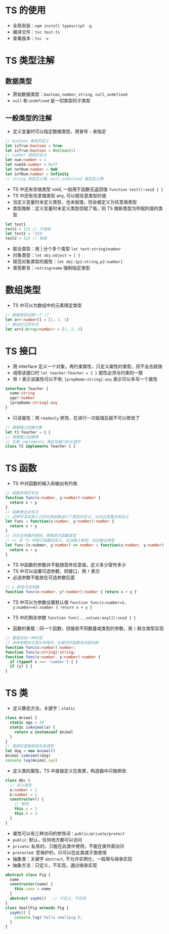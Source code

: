 # TS 的使用

- 全局安装：`npm install typescript -g`
- 编译文件：`tsc test.ts`
- 查看版本：`tsc -v`

# TS 类型注解

## 数据类型

- 原始数据类型：`boolean`, `number`, `string`,` null`, `undefined`
- `null` 和 `undefined` 是一切类型的子类型

## 一般类型的注解

- 定义变量时可以指定数据类型，用冒号 `:` 来指定

```ts
// boolean 类型的定义
let isTrue:boolean = true
let isTrue:boolean = Boolean(1)
// number 类型的定义
let num:number = 1
let num16:number = 0xff
let notNum:number = NaN
let infNum:number = Infinity
// string 类型定义略，null,undefined 类型定义略
```

- TS 中还有空值类型 void, 一般用于函数无返回值 `function test():void { }`
- TS 中还有任意值类型 any, 可以赋任意类型的值
- 当定义变量时未定义类型，也未赋值，则会被定义为任意值类型
- 类型推断：定义变量时未定义类型但赋了值，则 TS 推断类型为所赋的值的类型

```ts
let test1
test1 = 123 // 不报错
let test2 = '123'
test2 = 123 // 报错
```

- 联合类型：用 | 分个多个类型 `let test:string|number`
- 对象类型：`let obj:object = { }`
- 规范对象类型的属性：`let obj:{p1:string,p2:number}`
- 类型断言：`<string>name` 强制指定类型

# 数组类型

- TS 中可以为数组中的元素限定类型

```ts
// 数据类型后跟一个 []
let arr:number[] = [1, 2, 3]
// 数组的泛型写法
let arr2:Array<number> = [1, 2, 3]
``` 

# TS 接口

- 用 interface 定义一个对象，再约束属性，只定义属性的类型，但不会去赋值
- 调用该接口时 `let teacher:Teacher = { }` 属性必须与约束的一致
- 带 `?` 表示该属性可以不带, `[propName:string]:any` 表示可以多写一个属性

```ts
interface Teacher {
  name:string
  age?:number
  [propName:string]:any
}
```

- 只读属性：用 `readonly` 修饰，在进行一次赋值后就不可以修改了

```ts
// 根据接口创建对象
let t1:Teacher = { }
// 根据接口创建类
// 实施 implements 类实现接口的关键字
class T2 implements Teacher { }
```

# TS 函数

- TS 中对函数的输入和输出有约束

```ts
// 函数声明式写法
function func(x:number, y:number):number {
  return x + y
}
// 函数表达式写法
// 这种写法实质上只将右侧函数进行了类型的定义，对左边变量没有定义
let func = function(x:number, y:number):number {
  return x + y
}
// 对左边参数的限制，限制其为函数类型
// => 在 TS 中用于函数的定义，左边输入类型，右边输出类型
let func:(x:nubmer, y:number) => number = function(x:number, y:number):number {
  return x + y
}
```

- TS 中函数的参数并不能随意传任意值，定义多少穿传多少
- TS 中可以设置可选参数，同接口，用 `?` 表示
- 必选参数不能放在可选参数后面

```ts
// y 即是可选参数
function func(x:number, y?:number):number { return x + y }
```

- TS 中可以为参数设置默认值 `function func(x:number=3, y:number=4):number { return x + y }`
- TS 中的剩余参数 `function func(...values:any[]):void { }`

- 函数的重载：同一个函数，但接收不同数量或类型的参数，用 `|` 联合类型实现

```ts
// 重载的另一种实现
// 多种参数形式用分号隔开，在最终的函数体内做判断
function func(x:number):number;
function func(x:string):string;
function func(x:number, y:number):number {
  if (typeof x === 'number') { }
  if (y) { }
}
```

# TS 类

- 定义静态方法，关键字：`static`

```ts
class Animal {
  static age = 20
  static isAnimal(a) {
    return a instanceof Animal
  }
}
// 使用时直接用类名来调用
let dog = new Animal()
Animal.isAnimal(dog)
console.log(Animal.age)
```

- 定义类的属性，TS 中直接定义在类里，构造器中只做修改

```ts
class Abc {
  // 定义属性
  a:number = 1
  b:number = 2
  constructor() {
    // 修改
    this.a = 2
    this.b = 3
  }
}
```

- 属性可以有三种访问的修饰词：`public/private/protect`
- `public`: 默认，任何地方都可以访问
- `private`: 私有的，只能在此类中使用，不能在类外面访问
- `protected`: 受保护的，只可以在此类或子类使用
- 抽象类：关键字 `abstract`, 不允许实例化，一般用与继承实现
- 抽象方法：只定义，不实现，通过继承实现

```ts
abstract class Pig {
  name
  constructor(name) {
    this.name = name
  }
  abstract sayHi()   // 只定义，不实现
}
class SmallPig extends Pig {
  sayHi() {
    console.log('hello smallpig');
  }
}
```